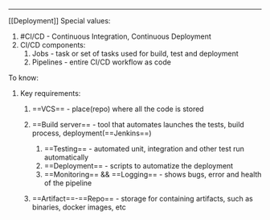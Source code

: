 *** 
[[Deployment]]
Special values:
1. #CI/CD - Continuous Integration, Continuous Deployment
2. CI/CD components:
	1. Jobs - task or set of tasks used for build, test and deployment 
	2. Pipelines - entire CI/CD workflow as code  

To know:
1. Key requirements:
	1. ==VCS== - place(repo) where all the code is stored
	
	2. ==Build server== - tool that automates launches the tests, build process, deployment(==Jenkins==)
		1. ==Testing== - automated unit, integration and other test run automatically 
		2. ==Deployment== - scripts to automatize the deployment  
		3. ==Monitoring== && ==Logging== - shows bugs, error and health of the pipeline 
	
	3. ==Artifact==-==Repo== - storage for containing artifacts, such as binaries, docker images, etc